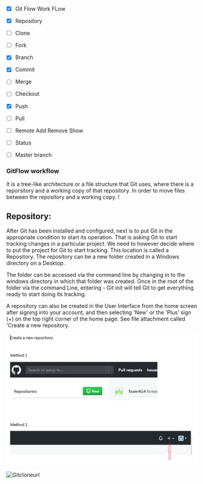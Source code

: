 - [x] Git Flow Work FLow
- [x] Repository
- [ ] Clone
- [ ] Fork
- [x] Branch
- [x] Commit
- [ ] Merge
- [ ] Checkout
- [x] Push
- [ ] Pull
- [ ] Remote
        Add
        Remove
        Show
- [ ] Status
- [ ] Master branch


### GitFlow workflow

It is a tree-like architecture or a file structure that Git uses, where there is a reporsitory and a working copy of that repository. In order to move files between the repository and a working copy.
!


## Repository:
After Git has been installed and configured, next is to put Git in the appropriate condition to start its operation. That is asking Git to start tracking changes in a particular project. We need to however decide where to put the project for Git to start tracking. This location is called a Repository. The repository can be a new folder created in a Windows directory on a Desktop.

The folder can be accessed via the command line by changing in to the windows directory in which that folder was created. Once in the root of the folder via the command Line, entering - Git init will tell Git to get everything ready to start doing its tracking.

A repository can also be created in the User Interface from the home screen after signing into your account, and then selecting 'New' or the 'Plus' sign (+) on the top right corner of the home page. See file attachment called 'Create a new repository.

![Screenshot added on creating a new repository](https://raw.githubusercontent.com/pyruskimo/LarryTaiyeImages/master/TestImage1.PNG)









![Gitcloneurl](https://github.com/taiyealabi/Team4LARRYTAIYE/blob/master/Cloning%20a%20Git.JPG?raw=true)
